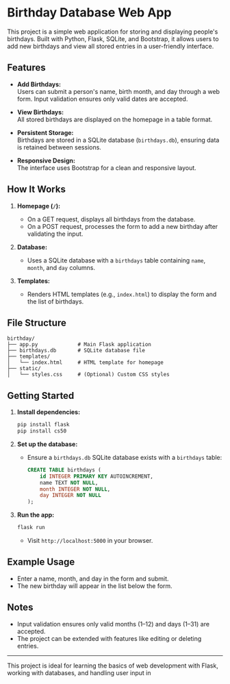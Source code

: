 # Birthday Database Web App

This project is a simple web application for storing and displaying people's birthdays. Built with Python, Flask, SQLite, and Bootstrap, it allows users to add new birthdays and view all stored entries in a user-friendly interface.

## Features

- **Add Birthdays:**  
  Users can submit a person's name, birth month, and day through a web form. Input validation ensures only valid dates are accepted.

- **View Birthdays:**  
  All stored birthdays are displayed on the homepage in a table format.

- **Persistent Storage:**  
  Birthdays are stored in a SQLite database (`birthdays.db`), ensuring data is retained between sessions.

- **Responsive Design:**  
  The interface uses Bootstrap for a clean and responsive layout.

## How It Works

1. **Homepage (`/`):**
    - On a GET request, displays all birthdays from the database.
    - On a POST request, processes the form to add a new birthday after validating the input.

2. **Database:**
    - Uses a SQLite database with a `birthdays` table containing `name`, `month`, and `day` columns.

3. **Templates:**
    - Renders HTML templates (e.g., `index.html`) to display the form and the list of birthdays.

## File Structure

```
birthday/
├── app.py             # Main Flask application
├── birthdays.db       # SQLite database file
├── templates/
│   └── index.html     # HTML template for homepage
├── static/
│   └── styles.css     # (Optional) Custom CSS styles
```

## Getting Started

1. **Install dependencies:**
    ```sh
    pip install flask
    pip install cs50
    ```

2. **Set up the database:**
    - Ensure a `birthdays.db` SQLite database exists with a `birthdays` table:
      ```sql
      CREATE TABLE birthdays (
          id INTEGER PRIMARY KEY AUTOINCREMENT,
          name TEXT NOT NULL,
          month INTEGER NOT NULL,
          day INTEGER NOT NULL
      );
      ```

3. **Run the app:**
    ```sh
    flask run
    ```
    - Visit `http://localhost:5000` in your browser.

## Example Usage

- Enter a name, month, and day in the form and submit.
- The new birthday will appear in the list below the form.

## Notes

- Input validation ensures only valid months (1–12) and days (1–31) are accepted.
- The project can be extended with features like editing or deleting entries.

---

This project is ideal for learning the basics of web development with Flask, working with databases, and handling user input in
